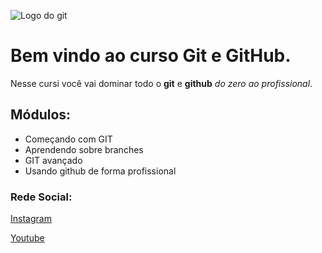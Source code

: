 ![Logo do git](https://www.git-scm.com/images/logos/downloads/Git-Icon-1788C.png)

# Bem vindo ao curso Git e GitHub.
Nesse cursi você vai dominar todo o **git** e **github** _do zero ao profissional_.

## Módulos:
* Começando com GIT
* Aprendendo sobre branches
* GIT avançado
* Usando github de forma profissional

### Rede Social:
[Instagram](https://www.instagram.com)

[Youtube](https://www.youtube.com)